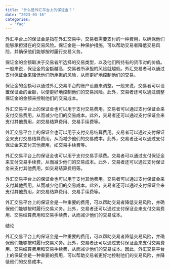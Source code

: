 ```yaml
---
title: "什么是外汇平台上的保证金？"
date: "2023-03-16"
categories: 
  - "faq"
---
```


外汇平台上的保证金是指在外汇交易中，交易者需要支付的一种费用，以确保他们能够承担潜在的交易风险。保证金是一种保护措施，可以帮助交易者降低交易风险，并确保他们能够按时履行交易义务。

保证金的金额取决于交易者所选择的交易类型，以及他们所持有的货币对的价值。一般来说，保证金的金额越高，交易者所承担的风险就越低。外汇交易者可以通过支付保证金来降低他们所承担的风险，从而更好地控制他们的交易。

保证金的金额可以通过外汇交易平台的账户设置来调整。一般来说，交易者可以设置保证金的金额，以便更好地控制他们的交易风险。此外，交易者还可以通过调整保证金的金额来控制他们的交易成本。

外汇交易平台上的保证金也可以用于支付交易费用。交易者可以通过支付保证金来支付交易费用，从而减少他们的交易成本。此外，交易者还可以通过支付保证金来支付其他费用，如交易结算费用、交易手续费等。

外汇交易平台上的保证金也可以用于支付交易结算费用。交易者可以通过支付保证金来支付交易结算费用，从而减少他们的交易成本。此外，交易者还可以通过支付保证金来支付其他费用，如交易手续费等。

外汇交易平台上的保证金也可以用于支付交易手续费。交易者可以通过支付保证金来支付交易手续费，从而减少他们的交易成本。此外，交易者还可以通过支付保证金来支付其他费用，如交易结算费用等。

外汇交易平台上的保证金也可以用于支付其他费用。交易者可以通过支付保证金来支付其他费用，从而减少他们的交易成本。此外，交易者还可以通过支付保证金来支付其他费用，如交易结算费用、交易手续费等。

外汇交易平台上的保证金是一种重要的费用，可以帮助交易者降低交易风险，并确保他们能够按时履行交易义务。此外，交易者还可以通过支付保证金来支付交易费用、交易结算费用和交易手续费，从而减少他们的交易成本。

结论

外汇交易平台上的保证金是一种重要的费用，可以帮助交易者降低交易风险，并确保他们能够按时履行交易义务。此外，交易者还可以通过支付保证金来支付交易费用、交易结算费用和交易手续费，从而减少他们的交易成本。因此，外汇交易平台上的保证金是一种重要的费用，可以帮助交易者更好地控制他们的交易风险，并降低他们的交易成本。
